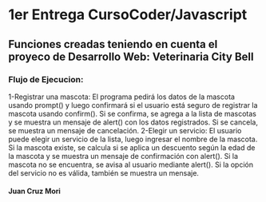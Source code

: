 # 1er Entrega CursoCoder/Javascript

## Funciones creadas teniendo en cuenta el proyeco de Desarrollo Web: Veterinaria City Bell

### Flujo de Ejecucion:

1-Registrar una mascota: El programa pedirá los datos de la mascota usando prompt() y luego confirmará si el usuario está seguro de registrar la mascota usando confirm(). Si se confirma, se agrega a la lista de mascotas y se muestra un mensaje de alert() con los datos registrados. Si se cancela, se muestra un mensaje de cancelación.
2-Elegir un servicio: El usuario puede elegir un servicio de la lista, luego ingresar el nombre de la mascota. Si la mascota existe, se calcula si se aplica un descuento según la edad de la mascota y se muestra un mensaje de confirmación con alert(). Si la mascota no se encuentra, se avisa al usuario mediante alert(). Si la opción del servicio no es válida, también se muestra un mensaje.

#### Juan Cruz Mori
